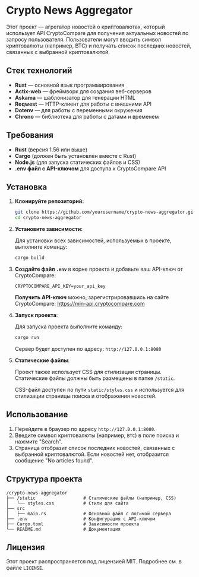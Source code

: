 # Crypto News Aggregator

Этот проект — агрегатор новостей о криптовалютах, который использует API CryptoCompare для получения актуальных новостей по запросу пользователя. Пользователи могут вводить символ криптовалюты (например, BTC) и получать список последних новостей, связанных с выбранной криптовалютой.

## Стек технологий

- **Rust** — основной язык программирования
- **Actix-web** — фреймворк для создания веб-серверов
- **Askama** — шаблонизатор для генерации HTML
- **Reqwest** — HTTP-клиент для работы с внешними API
- **Dotenv** — для работы с переменными окружения
- **Chrono** — библиотека для работы с датами и временем

## Требования

- **Rust** (версия 1.56 или выше)
- **Cargo** (должен быть установлен вместе с Rust)
- **Node.js** (для запуска статических файлов и CSS)
- **.env файл с API-ключом** для доступа к CryptoCompare API

## Установка

1. **Клонируйте репозиторий:**

    ```bash
    git clone https://github.com/yourusername/crypto-news-aggregator.git
    cd crypto-news-aggregator
    ```

2. **Установите зависимости:**

    Для установки всех зависимостей, используемых в проекте, выполните команду:

    ```bash
    cargo build
    ```

3. **Создайте файл `.env`** в корне проекта и добавьте ваш API-ключ от CryptoCompare:

    ```env
    CRYPTOCOMPARE_API_KEY=your_api_key
    ```

    **Получить API-ключ** можно, зарегистрировавшись на сайте CryptoCompare: https://min-api.cryptocompare.com

4. **Запуск проекта**:

    Для запуска проекта выполните команду:

    ```bash
    cargo run
    ```

    Сервер будет доступен по адресу: `http://127.0.0.1:8080`

5. **Статические файлы**:

    Проект также использует CSS для стилизации страницы. Статические файлы должны быть размещены в папке `/static`.

    CSS-файл доступен по пути `static/styles.css` и используется для стилизации страницы поиска и отображения новостей.

## Использование

1. Перейдите в браузер по адресу `http://127.0.0.1:8080`.
2. Введите символ криптовалюты (например, `BTC`) в поле поиска и нажмите "Search".
3. Страница отобразит список последних новостей, связанных с выбранной криптовалютой. Если новостей нет, отобразится сообщение "No articles found".

## Структура проекта

```
/crypto-news-aggregator
├── /static                  # Статические файлы (например, CSS)
│   └── styles.css           # Стили для сайта
├── src
│   ├── main.rs              # Основной файл с логикой сервера
├── .env                     # Конфигурация с API-ключом
├── Cargo.toml               # Зависимости проекта
└── README.md                # Документация
```

## Лицензия

Этот проект распространяется под лицензией MIT. Подробнее см. в файле `LICENSE`.
